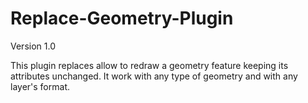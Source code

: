 # Replace-Geometry-Plugin

Version 1.0

This plugin replaces allow to redraw a geometry feature keeping its attributes unchanged. It work with any type of geometry and with any layer's format.
